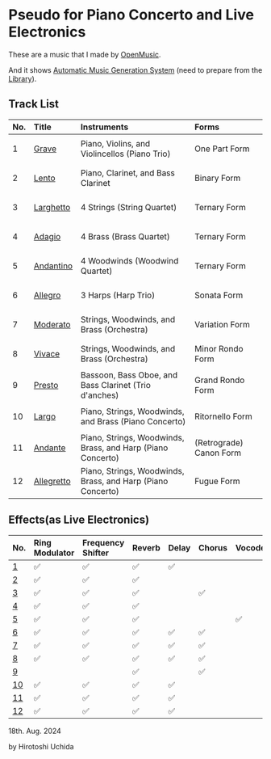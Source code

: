 # Pseudo for Piano Concerto and Live Electronics

These are a music that I made by [OpenMusic](https://forum.ircam.fr/projects/detail/openmusic/).

And it shows [Automatic Music Generation System](https://github.com/Uchida16104/OpenMusic-works/tree/main/Pseudo%20for%20Piano%20Concerto%20and%20Live%20Electronics/elements) (need to prepare from the [Library](https://github.com/orgs/openmusic-project/repositories)).

## Track List
|No.|Title|Instruments|Forms|
|:- |:- |:- |:- |
|<p id="no1">1</p>|[Grave](https://github.com/Uchida16104/OpenMusic-works/blob/main/Pseudo%20for%20Piano%20Concerto%20and%20Live%20Electronics/out-files/Pseudo%20for%20Piano%20Concerto%20and%20Live%20Electronics%20-%201.%20Grave.pdf)|Piano, Violins, and Violincellos (Piano Trio)|One Part Form|
|<p id="no2">2</p>|[Lento](https://github.com/Uchida16104/OpenMusic-works/blob/main/Pseudo%20for%20Piano%20Concerto%20and%20Live%20Electronics/out-files/Pseudo%20for%20Piano%20Concerto%20and%20Live%20Electronics%20-%202.%20Lento.pdf)|Piano, Clarinet, and Bass Clarinet|Binary Form|
|<p id="no3">3</p>|[Larghetto](https://github.com/Uchida16104/OpenMusic-works/blob/main/Pseudo%20for%20Piano%20Concerto%20and%20Live%20Electronics/out-files/Pseudo%20for%20Piano%20Concerto%20and%20Live%20Electronics%20-%203.%20Larghetto.pdf)|4 Strings (String Quartet)|Ternary Form|
|<p id="no4">4</p>|[Adagio](https://github.com/Uchida16104/OpenMusic-works/blob/main/Pseudo%20for%20Piano%20Concerto%20and%20Live%20Electronics/out-files/Pseudo%20for%20Piano%20Concerto%20and%20Live%20Electronics%20-%204.%20Adagio.pdf)|4 Brass (Brass Quartet)|Ternary Form|
|<p id="no5">5</p>|[Andantino](https://github.com/Uchida16104/OpenMusic-works/blob/main/Pseudo%20for%20Piano%20Concerto%20and%20Live%20Electronics/out-files/Pseudo%20for%20Piano%20Concerto%20and%20Live%20Electronics%20-%205.%20Andantino.pdf)|4 Woodwinds (Woodwind Quartet)|Ternary Form|
|<p id="no6">6</p>|[Allegro](https://github.com/Uchida16104/OpenMusic-works/blob/main/Pseudo%20for%20Piano%20Concerto%20and%20Live%20Electronics/out-files/Pseudo%20for%20Piano%20Concerto%20and%20Live%20Electronics%20-%206.%20Allegro.pdf)|3 Harps (Harp Trio)|Sonata Form|
|<p id="no7">7</p>|[Moderato](https://github.com/Uchida16104/OpenMusic-works/blob/main/Pseudo%20for%20Piano%20Concerto%20and%20Live%20Electronics/out-files/Pseudo%20for%20Piano%20Concerto%20and%20Live%20Electronics%20-%207.%20Moderato.pdf)|Strings, Woodwinds, and Brass (Orchestra)|Variation Form|
|<p id="no8">8</p>|[Vivace](https://github.com/Uchida16104/OpenMusic-works/blob/main/Pseudo%20for%20Piano%20Concerto%20and%20Live%20Electronics/out-files/Pseudo%20for%20Piano%20Concerto%20and%20Live%20Electronics%20-%208.%20Vivace.pdf)|Strings, Woodwinds, and Brass (Orchestra)|Minor Rondo Form|
|<p id="no9">9</p>|[Presto](https://github.com/Uchida16104/OpenMusic-works/blob/main/Pseudo%20for%20Piano%20Concerto%20and%20Live%20Electronics/out-files/Pseudo%20for%20Piano%20Concerto%20and%20Live%20Electronics%20-%209.%20Presto.pdf)|Bassoon, Bass Oboe, and Bass Clarinet (Trio d'anches)|Grand Rondo Form|
|<p id="no10">10</p>|[Largo](https://github.com/Uchida16104/OpenMusic-works/blob/main/Pseudo%20for%20Piano%20Concerto%20and%20Live%20Electronics/out-files/Pseudo%20for%20Piano%20Concerto%20and%20Live%20Electronics%20-%2010.%20Largo.pdf)|Piano, Strings, Woodwinds, and Brass (Piano Concerto)|Ritornello Form|
|<p id="no11">11</p>|[Andante](https://github.com/Uchida16104/OpenMusicworks/blob/main/Pseudo%20for%20Piano%20Concerto%20and%20Live%20Electronics/out-files/Pseudo%20for%20Piano%20Concerto%20and%20Live%20Electronics%20-%2011.%20Andante.pdf)|Piano, Strings, Woodwinds, Brass, and Harp (Piano Concerto)|(Retrograde) Canon Form|
|<p id="no12">12|[Allegretto](https://github.com/Uchida16104/OpenMusic-works/blob/main/Pseudo%20for%20Piano%20Concerto%20and%20Live%20Electronics/out-files/Pseudo%20for%20Piano%20Concerto%20and%20Live%20Electronics%20-%2012.%20Allegretto.pdf)|Piano, Strings, Woodwinds, Brass, and Harp (Piano Concerto)|Fugue Form|

## Effects(as Live Electronics)

|No.|Ring Modulator|Frequency Shifter|Reverb|Delay|Chorus|Vocoder|Rotary|De-Ess|Pitchfix|Noise Gate|Simple EQ|Compress|
|:- |:- |:- |:- |:- |:- |:- |:- |:- |:- |:- |:- |:- |
|[1](#no1)| :white_check_mark: | :white_check_mark: | :white_check_mark: | :white_check_mark: |||||||||
|[2](#no2)| :white_check_mark: | :white_check_mark: | :white_check_mark: ||||||||||
|[3](#no3)| :white_check_mark: | :white_check_mark: | :white_check_mark: || :white_check_mark: ||||||||
|[4](#no4)| :white_check_mark: | :white_check_mark: | :white_check_mark: ||||||||||
|[5](#no5)| :white_check_mark: | :white_check_mark: | :white_check_mark: ||| :white_check_mark: |||||||
|[6](#no6)| :white_check_mark: | :white_check_mark: | :white_check_mark: | :white_check_mark: | :white_check_mark: || :white_check_mark: | :white_check_mark: |||||
|[7](#no7)| :white_check_mark: | :white_check_mark: | :white_check_mark: | :white_check_mark: | :white_check_mark: || :white_check_mark: | :white_check_mark: |||||
|[8](#no8)| :white_check_mark: | :white_check_mark: | :white_check_mark: | :white_check_mark: | :white_check_mark: ||| :white_check_mark: |||||
|[9](#no9)||| :white_check_mark: || :white_check_mark: |||| :white_check_mark: | :white_check_mark: | :white_check_mark: | :white_check_mark: |
|[10](#no10)| :white_check_mark: | :white_check_mark: | :white_check_mark: | :white_check_mark: |||||||||
|[11](#no11)| :white_check_mark: | :white_check_mark: | :white_check_mark: | :white_check_mark: |||||||||
|[12](#no12)| :white_check_mark: | :white_check_mark: | :white_check_mark: | :white_check_mark: |||||||||


18th. Aug. 2024

by Hirotoshi Uchida
